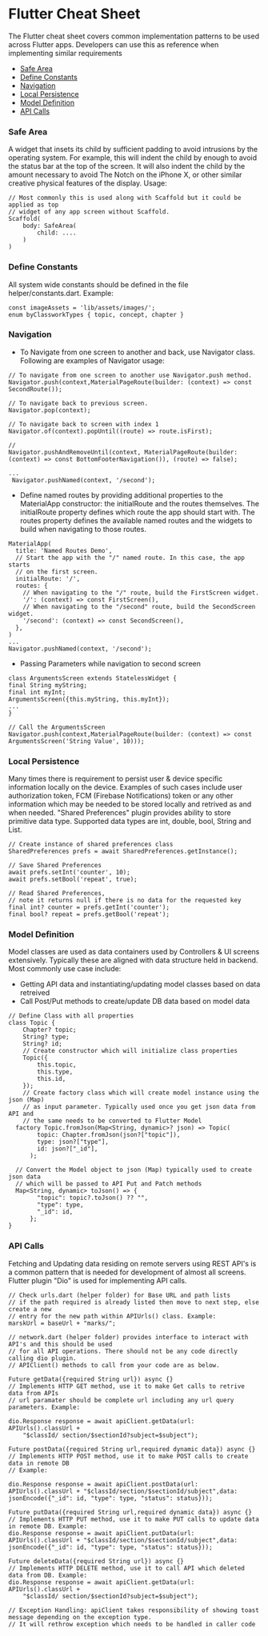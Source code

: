 # Flutter Cheat Sheet

The Flutter cheat sheet covers common implementation patterns to be used across Flutter apps. Developers can use this as reference when implementing similar requirements

-   [Safe Area](#safe-area)
-   [Define Constants](#define-constants)
-   [Navigation](#navigation)
-   [Local Persistence](#local-persistence)
-   [Model Definition](#model-definition)
-   [API Calls](#api-calls)

### Safe Area

A widget that insets its child by sufficient padding to avoid intrusions by the operating system. For example, this will indent the child by enough to avoid the status bar at the top of the screen. It will also indent the child by the amount necessary to avoid The Notch on the iPhone X, or other similar creative physical features of the display. Usage:

```
// Most commonly this is used along with Scaffold but it could be applied as top
// widget of any app screen without Scaffold.
Scaffold(
    body: SafeArea(
        child: ....
    )
)
```

### Define Constants

All system wide constants should be defined in the file helper/constants.dart. Example:

```
const imageAssets = 'lib/assets/images/';
enum byClassworkTypes { topic, concept, chapter }
```

### Navigation

-   To Navigate from one screen to another and back, use Navigator class. Following are examples of Navigator usage:

```
// To navigate from one screen to another use Navigator.push method.
Navigator.push(context,MaterialPageRoute(builder: (context) => const SecondRoute());

// To navigate back to previous screen.
Navigator.pop(context);

// To navigate back to screen with index 1
Navigator.of(context).popUntil((route) => route.isFirst);

//
Navigator.pushAndRemoveUntil(context, MaterialPageRoute(builder: (context) => const BottomFooterNavigation()), (route) => false);

...
 Navigator.pushNamed(context, '/second');
```

-   Define named routes by providing additional properties to the MaterialApp constructor: the initialRoute and the routes themselves. The initialRoute property defines which route the app should start with. The routes property defines the available named routes and the widgets to build when navigating to those routes.

```
MaterialApp(
  title: 'Named Routes Demo',
  // Start the app with the "/" named route. In this case, the app starts
  // on the first screen.
  initialRoute: '/',
  routes: {
    // When navigating to the "/" route, build the FirstScreen widget.
    '/': (context) => const FirstScreen(),
    // When navigating to the "/second" route, build the SecondScreen widget.
    '/second': (context) => const SecondScreen(),
  },
)
...
Navigator.pushNamed(context, '/second');
```

-   Passing Parameters while navigation to second screen

```
class ArgumentsScreen extends StatelessWidget {
final String myString;
final int myInt;
ArgumentsScreen({this.myString, this.myInt});
...
}

// Call the ArgumentsScreen
Navigator.push(context,MaterialPageRoute(builder: (context) => const ArgumentsScreen('String Value', 10)));
```

### Local Persistence

Many times there is requirement to persist user & device specific information locally on the device. Examples of such cases include user authorization token, FCM (Firebase Notifications) token or any other information which may be needed to be stored locally and retrived as and when needed. "Shared Preferences" plugin provides ability to store primitive data type. Supported data types are int, double, bool, String and List<String>.

```
// Create instance of shared preferences class
SharedPreferences prefs = await SharedPreferences.getInstance();

// Save Shared Preferences
await prefs.setInt('counter', 10);
await prefs.setBool('repeat', true);

// Read Shared Preferences,
// note it returns null if there is no data for the requested key
final int? counter = prefs.getInt('counter');
final bool? repeat = prefs.getBool('repeat');
```

### Model Definition

Model classes are used as data containers used by Controllers & UI screens extensively. Typically these are aligned with data structure held in backend. Most commonly use case include:

-   Getting API data and instantiating/updating model classes based on data retreived
-   Call Post/Put methods to create/update DB data based on model data

```
// Define Class with all properties
class Topic {
    Chapter? topic;
    String? type;
    String? id;
    // Create constructor which will initialize class properties
    Topic({
        this.topic,
        this.type,
        this.id,
    });
    // Create factory class which will create model instance using the json (Map)
    // as input parameter. Typically used once you get json data from API and
    // the same needs to be converted to Flutter Model
  factory Topic.fromJson(Map<String, dynamic>? json) => Topic(
        topic: Chapter.fromJson(json?["topic"]),
        type: json?["type"],
        id: json?["_id"],
      );

  // Convert the Model object to json (Map) typically used to create json data
  // which will be passed to API Put and Patch methods
  Map<String, dynamic> toJson() => {
        "topic": topic?.toJson() ?? "",
        "type": type,
        "_id": id,
      };
}
```

### API Calls

Fetching and Updating data residing on remote servers using REST API's is a common pattern that is needed for development of almost all screens. Flutter plugin "Dio" is used for implementing API calls.

```
// Check urls.dart (helper folder) for Base URL and path lists
// if the path required is already listed then move to next step, else create a new
// entry for the new path within APIUrls() class. Example:
marskUrl = baseUrl + "marks/";

// network.dart (helper folder) provides interface to interact with API's and this should be used
// for all API operations. There should not be any code directly calling dio plugin.
// APIClient() methods to call from your code are as below.

Future getData({required String url}) async {}
// Implements HTTP GET method, use it to make Get calls to retrive data from APIs
// url paramater should be complete url including any url query parameters. Example:

dio.Response response = await apiClient.getData(url: APIUrls().classUrl +
    "$classId/ section/$sectionId?subject=$subject");

Future postData({required String url,required dynamic data}) async {}
// Implements HTTP POST method, use it to make POST calls to create data in remote DB
// Example:

dio.Response response = await apiClient.postData(url: APIUrls().classUrl + "$classId/section/$sectionId/subject",data: jsonEncode({"_id": id, "type": type, "status": status}));

Future putData({required String url,required dynamic data}) async {}
// Implements HTTP PUT method, use it to make PUT calls to update data in remote DB. Example:
dio.Response response = await apiClient.putData(url: APIUrls().classUrl + "$classId/section/$sectionId/subject",data: jsonEncode({"_id": id, "type": type, "status": status}));

Future deleteData({required String url}) async {}
// Implements HTTP DELETE method, use it to call API which deleted data from DB. Example:
dio.Response response = await apiClient.getData(url: APIUrls().classUrl +
    "$classId/ section/$sectionId?subject=$subject");

// Exception Handling: apiClient takes responsibility of showing toast message depending on the exception type.
// It will rethrow exception which needs to be handled in caller code

```
